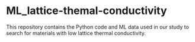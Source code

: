 # ML_lattice-themal-conductivity
This repository contains the Python code and ML data used in our study to search for materials with low lattice thermal conductivity.
